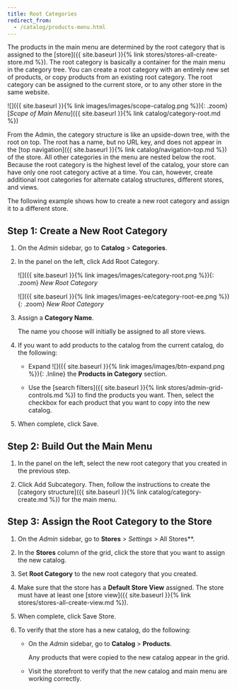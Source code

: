 ```yaml
---
title: Root Categories
redirect_from: 
  - /catalog/products-menu.html
---
```


The products in the main menu are determined by the root category that is assigned to the [store]({{ site.baseurl }}{% link stores/stores-all-create-store.md %}). The root category is basically a container for the main menu in the category tree. You can create a root category with an entirely new set of products, or copy products from an existing root category. The root category can be assigned to the current store, or to any other store in the same website.

![]({{ site.baseurl }}{% link images/images/scope-catalog.png %}){: .zoom}
[_Scope of Main Menu_]({{ site.baseurl }}{% link catalog/category-root.md %})

From the Admin, the category structure is like an upside-down tree, with the root on top. The root has a name, but no URL key, and does not appear in the [top navigation]({{ site.baseurl }}{% link catalog/navigation-top.md %}) of the store. All other categories in the menu are nested below the root. Because the root category is the highest level of the catalog, your store can have only one root category active at a time. You can, however, create additional root categories for alternate catalog structures, different stores, and views.

The following example shows how to create a new root category and assign it to a different store.

## Step 1: Create a New Root Category

1. On the _Admin_ sidebar, go to **Catalog** > **Categories**.

1. In the panel on the left, click <span class="btn">Add Root Category</span>.

    <!--{% if "Default.CE Only" contains site.edition %}-->
    ![]({{ site.baseurl }}{% link images/images/category-root.png %}){: .zoom}
    _New Root Category_
    <!--{% endif %}-->
    <!--{% if "Default.EE-B2B" contains site.edition %}-->
    ![]({{ site.baseurl }}{% link images/images-ee/category-root-ee.png %}){: .zoom}
    _New Root Category_
    <!--{% endif %}-->

1. Assign a **Category Name**.

   The name you choose will initially be assigned to all store views.

1. If you want to add products to the catalog from the current catalog, do the following:

   - Expand ![]({{ site.baseurl }}{% link images/images/btn-expand.png %}){: .Inline} the **Products in Category** section.

   - Use the [search filters]({{ site.baseurl }}{% link stores/admin-grid-controls.md %}) to find the products you want. Then, select the checkbox for each product that you want to copy into the new catalog.

1. When complete, click <span class="btn">Save</span>.

## Step 2: Build Out the Main Menu

1. In the panel on the left, select the new root category that you created in the previous step.

1. Click <span class="btn">Add Subcategory</span>. Then, follow the instructions to create the [category structure]({{ site.baseurl }}{% link catalog/category-create.md %}) for the main menu.

## Step 3: Assign the Root Category to the Store

1. On the _Admin_ sidebar, go to **Stores** > _Settings_ > All Stores**.

1. In the **Stores** column of the grid, click the store that you want to assign the new catalog.

1. Set **Root Category** to the new root category that you created.

1. Make sure that the store has a **Default Store View** assigned. The store must have at least one [store view]({{ site.baseurl }}{% link stores/stores-all-create-view.md %}).

1. When complete, click <span class="btn">Save Store</span>.

1. To verify that the store has a new catalog, do the following:

   - On the _Admin_ sidebar, go to **Catalog** > **Products**.

      Any products that were copied to the new catalog appear in the grid.

   - Visit the storefront to verify that the new catalog and main menu are working correctly.
